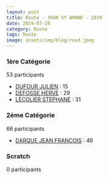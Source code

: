 ```yaml
---
layout: post
title: Route - THUN ST AMAND - 2019
date: 2019-07-28
category: Route
tags: Route
image: assets/img/blog/road.jpeg
---
```


### 1ère Catégorie
53 participants
- [DUFOUR JULIEN](https://teamspecializedlille.github.io/works/dufourjulien) : 15
- [DEFOSSE HERVE](https://teamspecializedlille.github.io/works/defosseherve) : 29
- [LECOLIER STEPHANE](https://teamspecializedlille.github.io/works/lecolierstephane) : 31

### 2ème Catégorie
66 participants
- [DARQUE JEAN FRANCOIS](https://teamspecializedlille.github.io/works/darquejeanfrancois) : 46

### Scratch
0 participants
